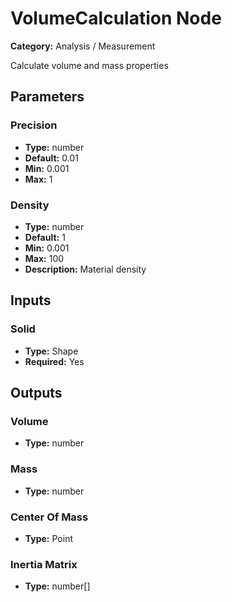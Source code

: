 
# VolumeCalculation Node

**Category:** Analysis / Measurement

Calculate volume and mass properties

## Parameters


### Precision
- **Type:** number
- **Default:** 0.01
- **Min:** 0.001
- **Max:** 1



### Density
- **Type:** number
- **Default:** 1
- **Min:** 0.001
- **Max:** 100
- **Description:** Material density


## Inputs


### Solid
- **Type:** Shape
- **Required:** Yes



## Outputs


### Volume
- **Type:** number



### Mass
- **Type:** number



### Center Of Mass
- **Type:** Point



### Inertia Matrix
- **Type:** number[]




